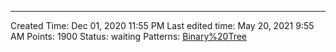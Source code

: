 ---
Created Time: Dec 01, 2020 11:55 PM
Last edited time: May 20, 2021 9:55 AM
Points: 1900
Status: waiting
Patterns: [Binary%20Tree](patterns/Binary%20Tree.md)